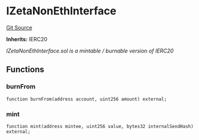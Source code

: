 # IZetaNonEthInterface
[Git Source](https://github.com/zeta-chain/protocol-contracts/blob/main/v2/contracts/evm/legacy/IZetaNonEthInterface.sol)

**Inherits:**
IERC20

*IZetaNonEthInterface.sol is a mintable / burnable version of IERC20*


## Functions
### burnFrom


```solidity
function burnFrom(address account, uint256 amount) external;
```

### mint


```solidity
function mint(address mintee, uint256 value, bytes32 internalSendHash) external;
```

